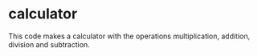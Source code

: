 # calculator
This code makes a calculator with the operations multiplication, addition, division and subtraction.
